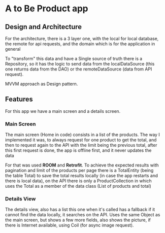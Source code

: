 # A to Be Product app

## Design and Architecture

For the architecture, there is a 3 layer one, with the local for local database, the remote for api
requests, and the domain which is for the application in general

To "transform" this data and have a Single source of truth there is a Repository, so it has the
logic to send data from the localDataSource (this one returns data from the DAO) or the
remoteDataSource (data from API request).

MVVM approach as Design pattern.

## Features

For this app we have a main screen and a details screen.

### Main Screen

The main screen (Home in code) consists in a list of the products. The way I implemented it was, to
always request for one product to get the total, and then to request again to the API with the limit
being the previous total, after this first request is done, the app is offline first, and it never
updates the data

For that was used **ROOM** and **Retrofit**. To achieve the expected results with pagination and
limit of the products per page there is a TotalEntity (being the table Total) to save the total
results locally (in case the app restarts and there is local data), on the API there is only a
ProductCollection in which uses the Total as a member of the data class (List of products and total)

### Details View

The details view, also has a list this one when it's called has a fallback if it cannot find the
data locally, it searches on the API.
Uses the same Object as the main screen, but shows a few more fields, also shows the picture, if
there is Internet available, using Coil (for async image request).

